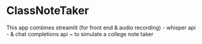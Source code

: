 # ClassNoteTaker
This app combines streamlit (for front end &amp; audio recording) - whisper api - &amp; chat completions api ~ to simulate a college note taker
